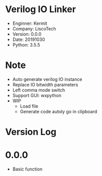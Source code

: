 # Verilog IO Linker
- Enginner: Kermit
- Company: LiscoTech
- Version: 0.0.0
- Date: 20191030
- Python: 3.5.5

# Note
- Auto generate verilog IO instance
- Replace IO bitwidth parameters
- Left comma mode switch
- Support GUI: wxpython
- WIP
	- Load file
	- Generate code autoly go in clipboard 

# Version Log
# 0.0.0
- Basic function